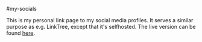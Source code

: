 #my-socials

This is my personal link page to my social media profiles. It serves a similar purpose as e.g. LinkTree, except that it's selfhosted. The live version can be found [here](https://https://my-links-97a35.web.app/).


